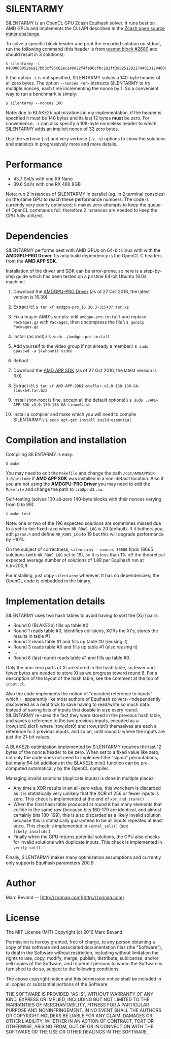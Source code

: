 # SILENTARMY

SILENTARMY is an OpenCL GPU Zcash Equihash solver. It runs best on AMD GPUs
and implements the CLI API described in the
[Zcash open source miner challenge](https://zcashminers.org/rules).

To solve a specific block header and print the encoded solution on stdout, run
the following command (this header is from
[testnet block #2680](https://explorer.testnet.z.cash/block/0000045e1a6af7b9017190297177807f98d60144b5aa525b6ae152c2ddc64966)
and should result in 3 solutions):

    $ silentarmy -i 0400000052a6a17bb3cf95c62ec140d22f4fe96cfbc192ff288251282174481312040000b9711b4850b4b89598e16103148a8a368f74e472fa919ac7d0dbb57b1090f6c80000000000000000000000000000000000000000000000000000000000000000667211581e1b071e4302000000000000020000000000000000000000000000000000000000000000

If the option `-i` is not specified, SILENTARMY solves a 140-byte header of all
zero bytes. The option `--nonces <nr>` instructs SILENTARMY to try multiple
nonces, each time incrementing the nonce by 1. So a convenient way to run a
benchmark is simply:

    $ silentarmy --nonces 100

Note: due to BLAKE2b optimizations in my implementation, if the header is
specified it must be 140 bytes and its last 12 bytes **must** be zero. For
convenience, `-i` can also specify a 108-byte nonceless header to which
SILENTARMY adds an implicit nonce of 32 zero bytes.

Use the verbose (`-v`) and very verbose (`-v -v`) options to show the solutions
and statistics in progressively more and more details.

# Performance

* 45.7 Sol/s with one R9 Nano
* 39.6 Sol/s with one RX 480 8GB

Note: run 2 instances of SILENTARMY in parallel (eg. in 2 terminal consoles)
on the same GPU to reach these performance numbers. The code is currently very
poorly optimized; it makes zero attempts to keep the queue of OpenCL commands
full, therefore 2 instances are needed to keep the GPU fully utilized.

# Dependencies

SILENTARMY performs best with AMD GPUs on 64-bit Linux with with the
**AMDGPU-PRO Driver**. Its only build dependency is the OpenCL C headers from
the **AMD APP SDK**.

Installation of the driver and SDK can be error-prone, so here is a
step-by-step guide which has been tested on a pristine 64-bit Ubuntu 16.04
machine:

1. Download the [AMDGPU-PRO Driver](http://support.amd.com/en-us/kb-articles/Pages/AMDGPU-PRO-Install.aspx)
(as of 27 Oct 2016, the latest version is 16.30)

2. Extract it:\\
   `$ tar xf amdgpu-pro_16.30.3-315407.tar.xz`

3. Fix a bug in AMD's scripts: edit `amdgpu-pro-install` and replace
   `Packages.gz` with `Packages`, then uncompress the file:\\
   `$ gunzip Packages.gz`

4. Install (as root):\\
   `$ sudo ./amdgpu-pro-install`

5. Add yourself to the video group if not already a member:\\
   `$ sudo gpasswd -a $(whoami) video`

6. Reboot

7. Download the [AMD APP SDK](http://developer.amd.com/tools-and-sdks/opencl-zone/amd-accelerated-parallel-processing-app-sdk/)
(as of 27 Oct 2016, the latest version is 3.0)

8. Extract it:\\
   `$ tar xf AMD-APP-SDKInstaller-v3.0.130.136-GA-linux64.tar.bz2`

9. Install (non-root is fine, accept all the default options):\\
  `$ sudo ./AMD-APP-SDK-v3.0.130.136-GA-linux64.sh`

10. Install a compiler and make which you will need to compile SILENTARMY:\\
  `$ sudo apt-get install build-essential`

# Compilation and installation

Compiling SILENTARMY is easy:

`$ make`

You may need to edit the `Makefile` and change the path
`/opt/AMDAPPSDK-3.0/include` if **AMD APP SDK** was installed in a non-default
location. Also if you are not using the **AMDGPU-PRO Driver** you may need
to edit the `Makefile` and change the path to `libOpenCL.so`.

Self-testing (solves 100 all-zero 140-byte blocks with their nonces varying
from 0 to 99):

`$ make test`

Note: one or two of the 196 expected solutions are sometimes missed due to a
yet-to-be-fixed race when `NR_ROWS_LOG` is 20 (default). If it bothers you,
edit `param.h` and define `NR_ROWS_LOG` to 19 but this will degrade performance
by ~10%.

On the subject of correctness, `silentarmy --nonces 10000` finds 18665
solutions (with `NR_ROWS_LOG` set to 19), so it is less than 1% off the
theoretical expected average number of solutions of 1.88 per Equihash
run at n,k=200,9.

For installing, just copy `silentarmy` wherever. It has no dependencies;
the OpenCL code is embedded in the binary.

# Implementation details

SILENTARMY uses two hash tables to avoid having to sort the (Xi,i) pairs:

* Round 0 (BLAKE2b) fills up table #0
* Round 1 reads table #0, identifies collisions, XORs the Xi's, stores
  the results in table #1
* Round 2 reads table #1 and fills up table #0 (reusing it)
* Round 3 reads table #0 and fills up table #1 (also reusing it)
* ...
* Round 8 (last round) reads table #1 and fills up table #0.

Only the non-zero parts of Xi are stored in the hash table, so fewer and fewer
bytes are needed to store Xi as we progress toward round 8. For a description
of the layout of the hash table, see the comment at the top of `input.cl`.

Also the code implements the notion of "encoded reference to inputs" which
I--apparently like most authors of Equihash solvers--independently discovered
as a neat trick to save having to read/write so much data. Instead of saving
lists of inputs that double in size every round, SILENTARMY re-uses the fact
they were stored in the previous hash table, and saves a reference to the two
previous inputs, encoded as a (row,slot0,slot1) where (row,slot0) and
(row,slot1) themselves are each a reference to 2 previous inputs, and so on,
until round 0 where the inputs are just the 21-bit values.

A BLAKE2b optimization implemented by SILENTARMY requires the last 12 bytes of
the nonce/header to be zero. When set to a fixed value like zero, not only the
code does not need to implement the "sigma" permutations, but many 64-bit
additions in the BLAKE2b mix() function can be pre-computed automatically by
the OpenCL compiler.

Managing invalid solutions (duplicate inputs) is done in multiple places:

* Any time a XOR results in an all-zero value, this work item is discarded
as it is statistically very unlikely that the XOR of 256 or fewer inputs
is zero. This check is implemented at the end of `xor_and_store()`
* When the final hash table produced at round 8 has many elements
that collide in the same row (because bits 160-179 are identical, and
almost certainly bits 180-199), this is also discarded as a likely invalid
solution because this is statistically guaranteed to be all inputs repeated
at least once. This check is implemented in `kernel_sols()` (see
`likely_invalids`.)
* Finally when the GPU returns potential solutions, the CPU also checks for
invalid solutions with duplicate inputs. This check is implemented in
`verify_sol()`.

Finally, SILENTARMY makes many optimization assumptions and currently only
supports Equihash parameters 200,9.

# Author

Marc Bevand -- [http://zorinaq.com](http://zorinaq.com)

# License

The MIT License (MIT)
Copyright (c) 2016 Marc Bevand

Permission is hereby granted, free of charge, to any person obtaining a copy of this software and associated documentation files (the "Software"), to deal in the Software without restriction, including without limitation the rights to use, copy, modify, merge, publish, distribute, sublicense, and/or sell copies of the Software, and to permit persons to whom the Software is furnished to do so, subject to the following conditions:

The above copyright notice and this permission notice shall be included in all copies or substantial portions of the Software.

THE SOFTWARE IS PROVIDED "AS IS", WITHOUT WARRANTY OF ANY KIND, EXPRESS OR IMPLIED, INCLUDING BUT NOT LIMITED TO THE WARRANTIES OF MERCHANTABILITY, FITNESS FOR A PARTICULAR PURPOSE AND NONINFRINGEMENT. IN NO EVENT SHALL THE AUTHORS OR COPYRIGHT HOLDERS BE LIABLE FOR ANY CLAIM, DAMAGES OR OTHER LIABILITY, WHETHER IN AN ACTION OF CONTRACT, TORT OR OTHERWISE, ARISING FROM, OUT OF OR IN CONNECTION WITH THE SOFTWARE OR THE USE OR OTHER DEALINGS IN THE SOFTWARE.
